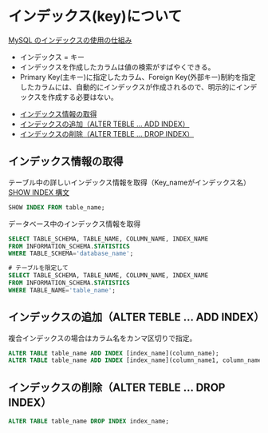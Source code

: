 # インデックス(key)について

[MySQL のインデックスの使用の仕組み](https://dev.mysql.com/doc/refman/5.6/ja/mysql-indexes.html)

- インデックス = キー
- インデックスを作成したカラムは値の検索がすばやくできる。
- Primary Key(主キー)に指定したカラム、Foreign Key(外部キー)制約を指定したカラムには、自動的にインデックスが作成されるので、明示的にインデックスを作成する必要はない。


<!-- @import "[TOC]" {cmd="toc" depthFrom=2 depthTo=6 orderedList=false} -->
<!-- code_chunk_output -->

- [インデックス情報の取得](#インデックス情報の取得)
- [インデックスの追加（ALTER TEBLE ... ADD INDEX）](#インデックスの追加alter-teble-add-index)
- [インデックスの削除（ALTER TEBLE ... DROP INDEX）](#インデックスの削除alter-teble-drop-index)

<!-- /code_chunk_output -->



## インデックス情報の取得

テーブル中の詳しいインデックス情報を取得（Key_nameがインデックス名）
[SHOW INDEX 構文](https://dev.mysql.com/doc/refman/5.6/ja/show-index.html)


```sql
SHOW INDEX FROM table_name;
```

データベース中のインデックス情報を取得

```sql
SELECT TABLE_SCHEMA, TABLE_NAME, COLUMN_NAME, INDEX_NAME
FROM INFORMATION_SCHEMA.STATISTICS
WHERE TABLE_SCHEMA='database_name';

# テーブルを限定して
SELECT TABLE_SCHEMA, TABLE_NAME, COLUMN_NAME, INDEX_NAME
FROM INFORMATION_SCHEMA.STATISTICS
WHERE TABLE_NAME='table_name';
```

## インデックスの追加（ALTER TEBLE ... ADD INDEX）
複合インデックスの場合はカラム名をカンマ区切りで指定。

```sql
ALTER TABLE table_name ADD INDEX [index_name](column_name);
ALTER TABLE table_name ADD INDEX [index_name](column_name1, column_name2);
```

## インデックスの削除（ALTER TEBLE ... DROP INDEX）
```sql
ALTER TABLE table_name DROP INDEX index_name;
```
